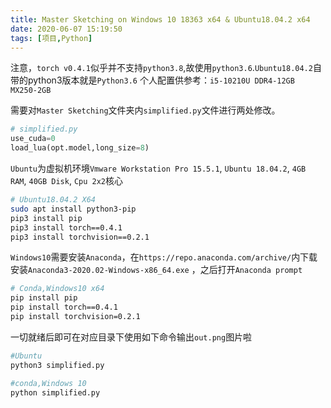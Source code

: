 ```yaml
---
title: Master Sketching on Windows 10 18363 x64 & Ubuntu18.04.2 x64
date: 2020-06-07 15:19:50
tags: [项目,Python]
---
```

注意，`torch v0.4.1`似乎并不支持`python3.8`,故使用`python3.6`.`Ubuntu18.04.2`自带的python3版本就是`Python3.6`
个人配置供参考：`i5-10210U DDR4-12GB MX250-2GB`

需要对`Master Sketching`文件夹内`simplified.py`文件进行两处修改。

```Python
# simplified.py
use_cuda=0
load_lua(opt.model,long_size=8)
```

`Ubuntu`为虚拟机环境`Vmware Workstation Pro 15.5.1`, `Ubuntu 18.04.2`, `4GB RAM`, `40GB Disk`, `Cpu 2x2`核心

```Bash
# Ubuntu18.04.2 X64
sudo apt install python3-pip
pip3 install pip
pip3 install torch==0.4.1
pip3 install torchvision==0.2.1
```



`Windows10`需要安装`Anaconda`，在`https://repo.anaconda.com/archive/`内下载安装`Anaconda3-2020.02-Windows-x86_64.exe` ，之后打开`Anaconda prompt`



```Bash
# Conda,Windows10 x64
pip install pip
pip install torch==0.4.1
pip install torchvision=0.2.1
```



一切就绪后即可在对应目录下使用如下命令输出`out.png`图片啦

```Bash
#Ubuntu
python3 simplified.py
```

```Bash
#conda,Windows 10
python simplified.py
```

